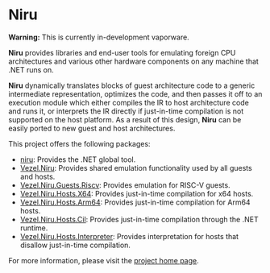 # Niru

**Warning:** This is currently in-development vaporware.

**Niru** provides libraries and end-user tools for emulating foreign CPU
architectures and various other hardware components on any machine that .NET
runs on.

**Niru** dynamically translates blocks of guest architecture code to a generic
intermediate representation, optimizes the code, and then passes it off to an
execution module which either compiles the IR to host architecture code and runs
it, or interprets the IR directly if just-in-time compilation is not supported
on the host platform. As a result of this design, **Niru** can be easily ported
to new guest and host architectures.

This project offers the following packages:

* [niru](https://www.nuget.org/packages/niru): Provides the .NET global tool.
* [Vezel.Niru](https://www.nuget.org/packages/Vezel.Niru): Provides shared
  emulation functionality used by all guests and hosts.
* [Vezel.Niru.Guests.Riscv](https://www.nuget.org/packages/Vezel.Niru.Guests.Riscv):
  Provides emulation for RISC-V guests.
* [Vezel.Niru.Hosts.X64](https://www.nuget.org/packages/Vezel.Niru.Hosts.X64):
  Provides just-in-time compilation for x64 hosts.
* [Vezel.Niru.Hosts.Arm64](https://www.nuget.org/packages/Vezel.Niru.Hosts.Arm64):
  Provides just-in-time compilation for Arm64 hosts.
* [Vezel.Niru.Hosts.Cil](https://www.nuget.org/packages/Vezel.Niru.Hosts.Cil):
  Provides just-in-time compilation through the .NET runtime.
* [Vezel.Niru.Hosts.Interpreter](https://www.nuget.org/packages/Vezel.Niru.Hosts.Interpreter):
  Provides interpretation for hosts that disallow just-in-time compilation.

For more information, please visit the
[project home page](https://docs.vezel.dev/niru).
